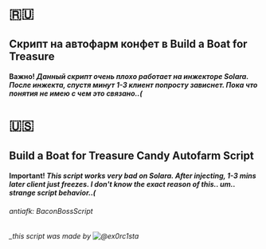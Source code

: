 # 🇷🇺

## Скрипт на автофарм конфет в Build a Boat for Treasure

#### **Важно!** _Данный скрипт очень плохо работает на инжекторе **Solara**. После инжекта, спустя минут 1-3 клиент попросту зависнет. Пока что понятия не имею с чем это связано..(_


# 🇺🇸

## Build a Boat for Treasure Candy Autofarm Script

#### **Important!** _This script works very bad on **Solara**. After injecting, 1-3 mins later client just freezes. I don't know the exact reason of this.. um.. strange script behavior..(_

###### _antiafk: BaconBossScript_

###### _this script was made by ![@ex0rc1sta]('https://t.me/exorcista')
